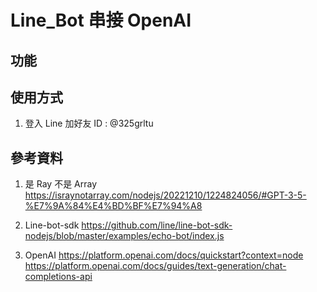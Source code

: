 # Line_Bot 串接 OpenAI

## 功能

## 使用方式

1. 登入 Line 加好友 ID : @325grltu


## 參考資料

1. 是 Ray 不是 Array
https://israynotarray.com/nodejs/20221210/1224824056/#GPT-3-5-%E7%9A%84%E4%BD%BF%E7%94%A8

2. Line-bot-sdk
https://github.com/line/line-bot-sdk-nodejs/blob/master/examples/echo-bot/index.js

3. OpenAI
https://platform.openai.com/docs/quickstart?context=node
https://platform.openai.com/docs/guides/text-generation/chat-completions-api



